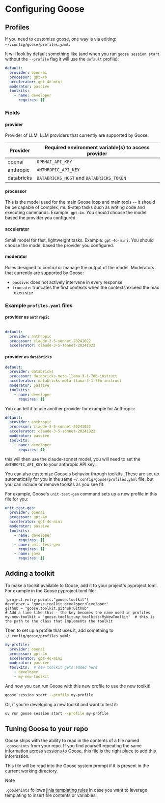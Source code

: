 # Configuring Goose

## Profiles

If you need to customize goose, one way is via editing: `~/.config/goose/profiles.yaml`.

It will look by default something like (and when you run `goose session start` without the `--profile` flag it will use the `default` profile):

```yaml
default:
  provider: open-ai
  processor: gpt-4o
  accelerator: gpt-4o-mini
  moderator: passive
  toolkits:
    - name: developer
      requires: {}
```

### Fields 

#### provider

Provider of LLM. LLM providers that currently are supported by Goose:

| Provider   | Required environment variable(s) to access provider |
| ---------- | --------------------------------------------------- |
| openai     | `OPENAI_API_KEY`                                    |
| anthropic  | `ANTHROPIC_API_KEY`                                 |
| databricks | `DATABRICKS_HOST` and `DATABRICKS_TOKEN`            |

#### processor

This is the model used for the main Goose loop and main tools -- it should be be capable of complex, multi-step tasks such as writing code and executing commands. Example: `gpt-4o`. You should choose the model based the provider you configured.

#### accelerator

Small model for fast, lightweight tasks. Example: `gpt-4o-mini`. You should choose the model based the provider you configured.

#### moderator

Rules designed to control or manage the output of the model. Moderators that currently are supported by Goose:

- `passive`: does not actively intervene in every response
- `truncate`: truncates the first contexts when the contexts exceed the max token size

### Example `profiles.yaml` files

#### provider as `anthropic`

```yaml

default:
  provider: anthropic
  processor: claude-3-5-sonnet-20241022
  accelerator: claude-3-5-sonnet-20241022
```

#### provider as `databricks`

```yaml
default:
  provider: databricks
  processor: databricks-meta-llama-3-1-70b-instruct
  accelerator: databricks-meta-llama-3-1-70b-instruct
  moderator: passive
  toolkits:
    - name: developer
      requires: {}
```

You can tell it to use another provider for example for Anthropic:

```yaml
default:
  provider: anthropic
  processor: claude-3-5-sonnet-20241022
  accelerator: claude-3-5-sonnet-20241022
  moderator: passive
  toolkits:
    - name: developer
      requires: {}
```

this will then use the claude-sonnet model, you will need to set the `ANTHROPIC_API_KEY` to your anthropic API key.

You can also customize Goose's behavior through toolkits. These are set up automatically for you in the same `~/.config/goose/profiles.yaml` file, but you can include or remove toolkits as you see fit.

For example, Goose's `unit-test-gen` command sets up a new profile in this file for you:

```yaml
unit-test-gen:
  provider: openai
  processor: gpt-4o
  accelerator: gpt-4o-mini
  moderator: passive
  toolkits:
    - name: developer
      requires: {}
    - name: unit-test-gen
      requires: {}
    - name: java
      requires: {}
```

[jinja-guide]: https://jinja.palletsprojects.com/en/3.1.x/


## Adding a toolkit
To make a toolkit available to Goose, add it to your project's pyproject.toml. For example in the Goose pyproject.toml file:
```
[project.entry-points."goose.toolkit"]
developer = "goose.toolkit.developer:Developer"
github = "goose.toolkit.github:Github"
# Add a line like this - the key becomes the name used in profiles
my-new-toolkit = "goose.toolkit.my_toolkits:MyNewToolkit"  # this is the path to the class that implements the toolkit
```

Then to set up a profile that uses it, add something to `~/.config/goose/profiles.yaml`:
```yaml
my-profile:
  provider: openai
  processor: gpt-4o
  accelerator: gpt-4o-mini
  moderator: passive
  toolkits:  # new toolkit gets added here
    - developer
    - my-new-toolkit
```

And now you can run Goose with this new profile to use the new toolkit!

```sh
goose session start --profile my-profile
```

Or, if you're developing a new toolkit and want to test it:
```sh
uv run goose session start --profile my-profile
```

## Tuning Goose to your repo

Goose ships with the ability to read in the contents of a file named `.goosehints` from your repo. If you find yourself repeating the same information across sessions to Goose, this file is the right place to add this information.

This file will be read into the Goose system prompt if it is present in the current working directory.

> [!NOTE] 
> `.goosehints` follows [jinja templating rules][jinja-guide] in case you want to leverage templating to insert file contents or variables.